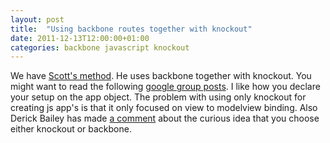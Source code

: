 ```yaml
---
layout: post
title:  "Using backbone routes together with knockout"
date: 2011-12-13T12:00:00+01:00
categories: backbone javascript knockout
---
```


We have <a href="https://github.com/SteveSanderson/knockout/wiki/Scott%27s-method">Scott's method</a>. He uses backbone together with knockout. You might want to read the following <a href="http://groups.google.com/group/knockoutjs/browse_thread/thread/9a7ad2b44885cf5a?pli=1">google group posts</a>. I like how you declare your setup on the app object. The problem with using only knockout for creating js app's is that it only focused on view to modelview binding. Also Derick Bailey has made <a href="http://lostechies.com/derickbailey/2011/11/22/backbone-vs-knockout/">a comment</a> about the curious idea that you choose either knockout or backbone.
<div style="clear: both;"></div>
